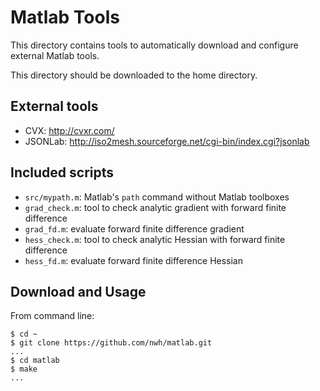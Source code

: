 # Matlab Tools

This directory contains tools to automatically download and configure external
Matlab tools.

This directory should be downloaded to the home directory.

## External tools

* CVX: <http://cvxr.com/>
* JSONLab: <http://iso2mesh.sourceforge.net/cgi-bin/index.cgi?jsonlab>

## Included scripts

* `src/mypath.m`: Matlab's `path` command without Matlab toolboxes
* `grad_check.m`: tool to check analytic gradient with forward finite difference
* `grad_fd.m`: evaluate forward finite difference gradient
* `hess_check.m`: tool to check analytic Hessian with forward finite difference
* `hess_fd.m`: evaluate forward finite difference Hessian

## Download and Usage

From command line:

```
$ cd ~
$ git clone https://github.com/nwh/matlab.git
...
$ cd matlab
$ make
...
```
